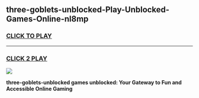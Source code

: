 
## three-goblets-unblocked-Play-Unblocked-Games-Online-nl8mp
<h3>
<a href="https://premium76.site?title=three-goblets-unblocked&ref=25A">CLICK TO PLAY</a></h3>
<hr>

<h3>
<a href="https://premium76.site?title=three-goblets-unblocked&ref=25A">CLICK 2 PLAY</a>
  
</h3>

<a href="https://premium76.site?title=three-goblets-unblocked&ref=25A"><img src="https://clearcache.store/games.png"></a>


**three-goblets-unblocked games unblocked: Your Gateway to Fun and Accessible Online Gaming**
